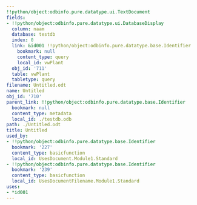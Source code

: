 ```yaml
---
!!python/object:odbinfo.pure.datatype.ui.TextDocument
fields:
- !!python/object:odbinfo.pure.datatype.ui.DatabaseDisplay
  column: naam
  database: testdb
  index: 0
  link: &id001 !!python/object:odbinfo.pure.datatype.base.Identifier
    bookmark: null
    content_type: query
    local_id: vwPlant
  obj_id: '711'
  table: vwPlant
  tabletype: query
filename: Untitled.odt
name: Untitled
obj_id: '710'
parent_link: !!python/object:odbinfo.pure.datatype.base.Identifier
  bookmark: null
  content_type: metadata
  local_id: ./testdb.odb
path: ./Untitled.odt
title: Untitled
used_by:
- !!python/object:odbinfo.pure.datatype.base.Identifier
  bookmark: '227'
  content_type: basicfunction
  local_id: UsesDocument.Module1.Standard
- !!python/object:odbinfo.pure.datatype.base.Identifier
  bookmark: '239'
  content_type: basicfunction
  local_id: UsesDocumentFilename.Module1.Standard
uses:
- *id001
---
```

